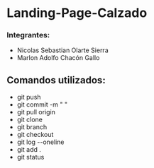 # Landing-Page-Calzado
### Integrantes:
- Nicolas Sebastian Olarte Sierra
- Marlon Adolfo Chacón Gallo
## Comandos utilizados:
- git push
- git commit -m " "
- git pull origin
- git clone
- git branch
- git checkout
- git log --oneline
- git add .
- git status
